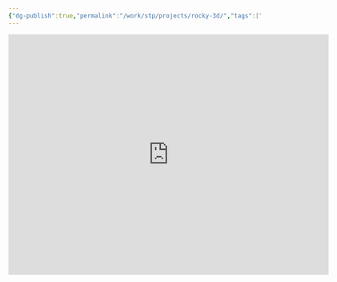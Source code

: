 ```yaml
---
{"dg-publish":true,"permalink":"/work/stp/projects/rocky-3d/","tags":["Projects"],"noteIcon":"","created":"2025-01-01 10:04:21 am","updated":"2025-01-01 10:04:58 am"}
---
```


<iframe src="https://duck1556.autodesk360.com/shares/public/SH30dd5QT870c25f12fcdb2936e90934d327?mode=embed" width="640" height="480" allowfullscreen="true" webkitallowfullscreen="true" mozallowfullscreen="true"  frameborder="0"></iframe>

